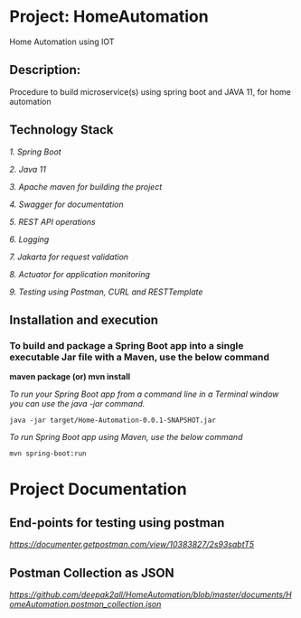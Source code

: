 # Project: HomeAutomation
Home Automation using IOT



## Description: 
Procedure to build microservice(s) using spring boot and JAVA 11, for home automation


## Technology Stack

*1. Spring Boot*

*2. Java 11*

*3. Apache maven for building the project*

*4. Swagger for documentation*

*5. REST API operations*

*6. Logging*

*7. Jakarta for request validation*

*8. Actuator for application monitoring*

*9. Testing using Postman, CURL and RESTTemplate*


## Installation and execution

### To build and package a Spring Boot app into a single executable Jar file with a Maven, use the below command
**maven package (or)  mvn install**


*To run your Spring Boot app from a command line in a Terminal window you can use the java -jar command.* 
```
java -jar target/Home-Automation-0.0.1-SNAPSHOT.jar
```

*To run Spring Boot app using Maven, use the below command*
```
mvn spring-boot:run 
```

# Project Documentation

## End-points for testing using postman

*https://documenter.getpostman.com/view/10383827/2s93sabtT5*

## Postman Collection as JSON

*https://github.com/deepak2all/HomeAutomation/blob/master/documents/HomeAutomation.postman_collection.json*

